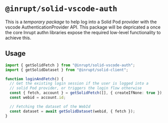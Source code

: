 # `@inrupt/solid-vscode-auth`

This is a _temporary package_ to help log into a Solid Pod provider with the vscode AuthenticationProvider API.
This package will be depricated a once the core Inrupt authn libraries expose the required low-level functionality
to achieve this.

## Usage

```ts
import { getSolidFetch } from "@inrupt/solid-vscode-auth";
import { getSolidDataset } from "@inrupt/solid-client";

function loginAndFetch() {
  // Get the existing login session if the user is logged into a
  // solid Pod provider, or triggers the login flow otherwise
  const { fetch, account } = getSolidFetch([], { createIfNone: true });
  const webid = account.id;

  // Fetching the dataset of the WebId
  const dataset = await getSolidDataset(webid, { fetch });
}
```
